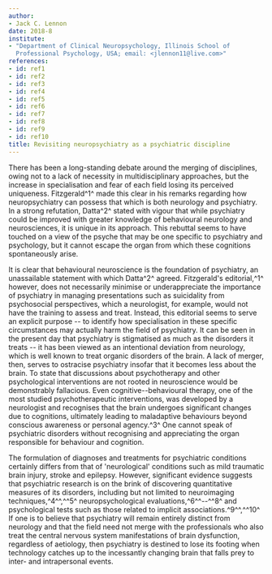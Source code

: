 ```yaml
---
author:
- Jack C. Lennon
date: 2018-8
institute:
- "Department of Clinical Neuropsychology, Illinois School of
  Professional Psychology, USA; email: <jlennon11@live.com>"
references:
- id: ref1
- id: ref2
- id: ref3
- id: ref4
- id: ref5
- id: ref6
- id: ref7
- id: ref8
- id: ref9
- id: ref10
title: Revisiting neuropsychiatry as a psychiatric discipline
---
```


There has been a long-standing debate around the merging of disciplines,
owing not to a lack of necessity in multidisciplinary approaches, but
the increase in specialisation and fear of each field losing its
perceived uniqueness. Fitzgerald^1^ made this clear in his remarks
regarding how neuropsychiatry can possess that which is both neurology
and psychiatry. In a strong refutation, Datta^2^ stated with vigour that
while psychiatry could be improved with greater knowledge of behavioural
neurology and neurosciences, it is unique in its approach. This rebuttal
seems to have touched on a view of the psyche that may be one specific
to psychiatry and psychology, but it cannot escape the organ from which
these cognitions spontaneously arise.

It is clear that behavioural neuroscience is the foundation of
psychiatry, an unassailable statement with which Datta^2^ agreed.
Fitzgerald\'s editorial,^1^ however, does not necessarily minimise or
underappreciate the importance of psychiatry in managing presentations
such as suicidality from psychosocial perspectives, which a neurologist,
for example, would not have the training to assess and treat. Instead,
this editorial seems to serve an explicit purpose -- to identify how
specialisation in these specific circumstances may actually harm the
field of psychiatry. It can be seen in the present day that psychiatry
is stigmatised as much as the disorders it treats -- it has been viewed
as an intentional deviation from neurology, which is well known to treat
organic disorders of the brain. A lack of merger, then, serves to
ostracise psychiatry insofar that it becomes less about the brain. To
state that discussions about psychotherapy and other psychological
interventions are not rooted in neuroscience would be demonstrably
fallacious. Even cognitive--behavioural therapy, one of the most studied
psychotherapeutic interventions, was developed by a neurologist and
recognises that the brain undergoes significant changes due to
cognitions, ultimately leading to maladaptive behaviours beyond
conscious awareness or personal agency.^3^ One cannot speak of
psychiatric disorders without recognising and appreciating the organ
responsible for behaviour and cognition.

The formulation of diagnoses and treatments for psychiatric conditions
certainly differs from that of 'neurological' conditions such as mild
traumatic brain injury, stroke and epilepsy. However, significant
evidence suggests that psychiatric research is on the brink of
discovering quantitative measures of its disorders, including but not
limited to neuroimaging techniques,^4^^,^^5^ neuropsychological
evaluations,^6^^--^^8^ and psychological tests such as those related to
implicit associations.^9^^,^^10^ If one is to believe that psychiatry
will remain entirely distinct from neurology and that the field need not
merge with the professionals who also treat the central nervous system
manifestations of brain dysfunction, regardless of aetiology, then
psychiatry is destined to lose its footing when technology catches up to
the incessantly changing brain that falls prey to inter- and
intrapersonal events.
